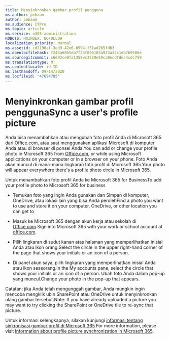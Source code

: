 ```yaml
---
title: Menyinkronkan gambar profil pengguna
ms.author: pebaum
author: pebaum
ms.audience: ITPro
ms.topic: article
ms.service: o365-administration
ROBOTS: NOINDEX, NOFOLLOW
localization_priority: Normal
ms.assetid: cd7196af-3ed9-42e6-b594-f51ad265fd63
ms.openlocfilehash: f243a68b5eb7f23f096183a923a32c1eb7b9508e
ms.sourcegitcommit: c6692ce0fa1358ec3529e59ca0ecdfdea4cdc759
ms.translationtype: MT
ms.contentlocale: id-ID
ms.lasthandoff: 09/14/2020
ms.locfileid: "47694785"
---
```

# <a name="sync-a-users-profile-picture"></a><span data-ttu-id="d0c29-102">Menyinkronkan gambar profil pengguna</span><span class="sxs-lookup"><span data-stu-id="d0c29-102">Sync a user's profile picture</span></span>

<span data-ttu-id="d0c29-103">Anda bisa menambahkan atau mengubah foto profil Anda di Microsoft 365 dari [Office.com](https://www.office.com), atau saat menggunakan aplikasi Microsoft di komputer Anda atau di browser di ponsel Anda.</span><span class="sxs-lookup"><span data-stu-id="d0c29-103">You can add or change your profile photo in Microsoft 365 from [Office.com](https://www.office.com), or while using Microsoft applications on your computer or in a browser on your phone.</span></span> <span data-ttu-id="d0c29-104">Foto Anda akan muncul di mana-mana lingkaran foto profil di Microsoft 365.</span><span class="sxs-lookup"><span data-stu-id="d0c29-104">Your photo will appear everywhere there's a profile photo circle in Microsoft 365.</span></span>

<span data-ttu-id="d0c29-105">Untuk menambahkan foto profil Anda ke Microsoft 365 for Business</span><span class="sxs-lookup"><span data-stu-id="d0c29-105">To add your profile photo to Microsoft 365 for business</span></span>

- <span data-ttu-id="d0c29-106">Temukan foto yang ingin Anda gunakan dan Simpan di komputer, OneDrive, atau lokasi lain yang bisa Anda peroleh</span><span class="sxs-lookup"><span data-stu-id="d0c29-106">Find a photo you want to use and store it on your computer, OneDrive, or other location you can get to</span></span>

- <span data-ttu-id="d0c29-107">Masuk ke Microsoft 365 dengan akun kerja atau sekolah di [Office.com](https://www.office.com).</span><span class="sxs-lookup"><span data-stu-id="d0c29-107">Sign into Microsoft 365 with your work or school account at [office.com](https://www.office.com).</span></span>

- <span data-ttu-id="d0c29-108">Pilih lingkaran di sudut kanan atas halaman yang memperlihatkan inisial Anda atau ikon orang.</span><span class="sxs-lookup"><span data-stu-id="d0c29-108">Select the circle in the upper right-hand corner of the page that shows your initials or an icon of a person.</span></span>

- <span data-ttu-id="d0c29-109">Di panel akun saya, pilih lingkaran yang memperlihatkan inisial Anda atau ikon seseorang.</span><span class="sxs-lookup"><span data-stu-id="d0c29-109">In the My accounts pane, select the circle that shows your initials or an icon of a person.</span></span> <span data-ttu-id="d0c29-110">Ubah foto Anda dalam pop-up yang muncul.</span><span class="sxs-lookup"><span data-stu-id="d0c29-110">Change your photo in the pop-up that appears.</span></span>

<span data-ttu-id="d0c29-111">Catatan: jika Anda telah mengunggah gambar, Anda mungkin ingin mencoba mengklik ubin SharePoint atau OneDrive untuk menyinkronkan ulang gambar tersebut.</span><span class="sxs-lookup"><span data-stu-id="d0c29-111">Note: If you have already uploaded a picture you may want to try clicking the SharePoint or OneDrive tile to re-sync that picture.</span></span>

<span data-ttu-id="d0c29-112">Untuk informasi selengkapnya, silakan kunjungi [informasi tentang sinkronisasi gambar profil di Microsoft 365](https://support.office.com/article/information-about-profile-picture-synchronization-in-office-365-20594d76-d054-4af4-a660-401133e3d48a).</span><span class="sxs-lookup"><span data-stu-id="d0c29-112">For more information, please visit [Information about profile picture synchronization in Microsoft 365](https://support.office.com/article/information-about-profile-picture-synchronization-in-office-365-20594d76-d054-4af4-a660-401133e3d48a).</span></span>
